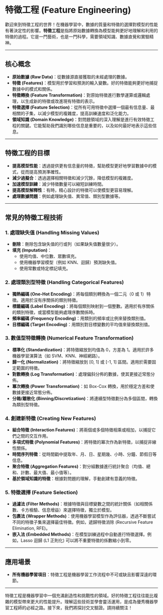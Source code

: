 # 特徵工程 (Feature Engineering)

歡迎來到特徵工程的世界！在機器學習中，數據的質量和特徵的選擇對模型的性能有著決定性的影響。**特徵工程**是指將原始數據轉換為模型能夠更好地理解和利用的特徵的過程。它是一門藝術，也是一門科學，需要領域知識、數據直覺和實驗精神。

---

## 核心概念

*   **原始數據 (Raw Data)**：從數據源直接獲取的未經處理的數據。
*   **特徵 (Features)**：模型用於學習和預測的輸入變數。好的特徵能夠更好地捕捉數據中的模式和關係。
*   **特徵轉換 (Feature Transformation)**：對原始特徵進行數學運算或邏輯處理，以生成新的特徵或改進現有特徵的表示。
*   **特徵選擇 (Feature Selection)**：從所有可用特徵中選擇一個最有信息量、最相關的子集，以減少模型的複雜度，提高訓練速度和泛化能力。
*   **領域知識 (Domain Knowledge)**：對問題領域的深入理解是進行有效特徵工程的關鍵。它能幫助我們識別哪些信息是重要的，以及如何最好地表示這些信息。

---

## 特徵工程的目標

*   **提高模型性能**：透過提供更有信息量的特徵，幫助模型更好地學習數據中的模式，從而提高預測準確性。
*   **減少過擬合**：透過選擇相關特徵和減少冗餘，降低模型的複雜度。
*   **加速模型訓練**：減少特徵數量可以縮短訓練時間。
*   **提高模型解釋性**：有時，精心設計的特徵可以使模型更容易理解。
*   **處理數據問題**：例如處理缺失值、異常值、類別型數據等。

---

## 常見的特徵工程技術

### 1. 處理缺失值 (Handling Missing Values)

*   **刪除**：刪除包含缺失值的行或列（如果缺失值數量很少）。
*   **填充 (Imputation)**：
    *   使用均值、中位數、眾數填充。
    *   使用機器學習模型（例如 KNN、迴歸）預測缺失值。
    *   使用常數或特定標記填充。

### 2. 處理類別型特徵 (Handling Categorical Features)

*   **獨熱編碼 (One-Hot Encoding)**：將每個類別轉換為一個二元（0 或 1）特徵。適用於沒有序關係的類別特徵。
*   **標籤編碼 (Label Encoding)**：將每個類別映射到一個整數。適用於有序關係的類別特徵，或當模型能夠處理序數關係時。
*   **頻率編碼 (Frequency Encoding)**：用類別的頻率或比例來替換類別值。
*   **目標編碼 (Target Encoding)**：用類別對目標變數的平均值來替換類別值。

### 3. 數值型特徵轉換 (Numerical Feature Transformation)

*   **標準化 (Standardization)**：將特徵縮放到均值為 0，方差為 1。適用於許多機器學習演算法（如 SVM、KNN、神經網路）。
*   **歸一化 (Normalization)**：將特徵縮放到 [0, 1] 或 [-1, 1] 區間。適用於需要固定範圍的特徵。
*   **對數轉換 (Log Transformation)**：處理偏斜分佈的數據，使其更接近常態分佈。
*   **冪次轉換 (Power Transformation)**：如 Box-Cox 轉換，用於穩定方差和使數據更接近常態分佈。
*   **分箱/離散化 (Binning/Discretization)**：將連續型特徵劃分為多個區間，轉換為類別型特徵。

### 4. 創建新特徵 (Creating New Features)

*   **組合特徵 (Interaction Features)**：將兩個或多個特徵相乘或相加，以捕捉它們之間的交互作用。
*   **多項式特徵 (Polynomial Features)**：將特徵的冪次作為新特徵，以捕捉非線性關係。
*   **時間序列特徵**：從時間戳中提取年、月、日、星期幾、小時、分鐘、節假日等信息。
*   **聚合特徵 (Aggregation Features)**：對分組數據進行統計聚合（均值、總和、計數、最大值、最小值等）。
*   **基於領域知識的特徵**：根據對問題的理解，手動創建有意義的特徵。

### 5. 特徵選擇 (Feature Selection)

*   **過濾法 (Filter Methods)**：根據特徵與目標變數之間的統計關係（如相關係數、卡方檢驗、信息增益）來選擇特徵，獨立於模型。
*   **包裹法 (Wrapper Methods)**：使用機器學習模型作為評估器，透過不斷嘗試不同的特徵子集來選擇最佳特徵。例如，遞歸特徵消除 (Recursive Feature Elimination, RFE)。
*   **嵌入法 (Embedded Methods)**：在模型訓練過程中自動進行特徵選擇。例如，Lasso 迴歸 (L1 正則化) 可以將不重要特徵的係數縮小到零。

---

## 應用場景

*   **所有機器學習項目**：特徵工程是機器學習工作流程中不可或缺且影響深遠的環節。

---

特徵工程是機器學習中一個充滿創造性和挑戰性的領域。好的特徵工程往往能比複雜的模型帶來更大的性能提升。理解這些技術並學會靈活運用，是成為優秀機器學習工程師的必經之路。接下來，我們將探討交叉驗證。請持續關注！
